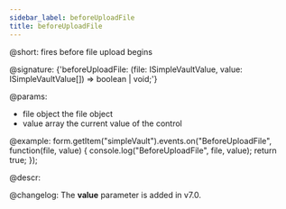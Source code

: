 ```yaml
---
sidebar_label: beforeUploadFile
title: beforeUploadFile
---          
```


@short: fires before file upload begins
 
@signature: {'beforeUploadFile: (file: ISimpleVaultValue, value: ISimpleVaultValue[]) => boolean | void;'}

@params:
- file      object      the file object
- value     array     the current value of the control

@example:
form.getItem("simpleVault").events.on("BeforeUploadFile", function(file, value) {
    console.log("BeforeUploadFile", file, value);
    return true;
});



@descr:

@changelog: 
The **value** parameter is added in v7.0.
